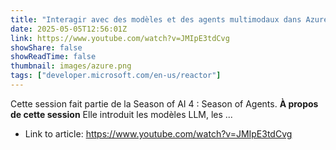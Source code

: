```yaml
---
title: "Interagir avec des modèles et des agents multimodaux dans Azure AI Foundry"
date: 2025-05-05T12:56:01Z
link: https://www.youtube.com/watch?v=JMIpE3tdCvg
showShare: false
showReadTime: false
thumbnail: images/azure.png
tags: ["developer.microsoft.com/en-us/reactor"]
---
```

Cette session fait partie de la Season of AI 4 : Season of Agents. **À propos de cette session** Elle introduit les modèles LLM, les ...

- Link to article: https://www.youtube.com/watch?v=JMIpE3tdCvg